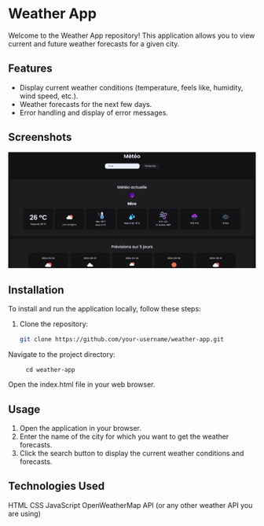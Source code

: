# Weather App

Welcome to the Weather App repository! This application allows you to view current and future weather forecasts for a given city.

## Features

- Display current weather conditions (temperature, feels like, humidity, wind speed, etc.).
- Weather forecasts for the next few days.
- Error handling and display of error messages.

## Screenshots

![Weather App Screenshot](./weatherAppCapture.png)

## Installation

To install and run the application locally, follow these steps:

1. Clone the repository:
   ```bash
   git clone https://github.com/your-username/weather-app.git

Navigate to the project directory:
   
         cd weather-app

Open the index.html file in your web browser.

## Usage

1. Open the application in your browser.
2. Enter the name of the city for which you want to get the weather forecasts.
3. Click the search button to display the current weather conditions and forecasts.

   
## Technologies Used

HTML
CSS
JavaScript
OpenWeatherMap API (or any other weather API you are using)
